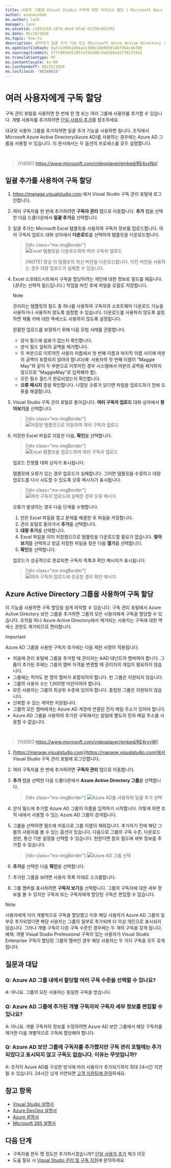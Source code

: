 ```yaml
---
title: 사용자 그룹에 Visual Studio 구독에 대한 라이선스 할당 | Microsoft Docs
author: evanwindom
ms.author: lank
manager: lank
ms.assetid: c2853359-18fd-4be4-97a6-02230c862f92
ms.date: 05/10/2020
ms.topic: how-to
description: 관리자가 일괄 추가 기능 또는 Microsoft Azure Active Directory 그룹을 사용하여 여러 구독자에게 라이선스를 할당하는 방법을 알아봅니다.
ms.openlocfilehash: da7ce369e1d9aaa13b0c346005914b7f64ceb780
ms.sourcegitcommit: 577c905de52057a741e68c2ed168ea527813fda5
ms.translationtype: HT
ms.contentlocale: ko-KR
ms.lasthandoff: 08/15/2020
ms.locfileid: "88249618"
---
```

# <a name="assign-subscriptions-to-multiple-users"></a>여러 사용자에게 구독 할당
구독 관리 포털을 사용하면 한 번에 한 명 또는 여러 그룹에 사용자를 추가할 수 있습니다.  개별 사용자를 추가하려면 [단일 사용자 추가](assign-license.md)를 참조하세요.

대규모 사용자 그룹을 추가하려면 일괄 추가 기능을 사용하면 됩니다. 조직에서 Microsoft Azure Active Directory(Azure AD)를 사용하는 경우에는 Azure AD 그룹을 사용할 수 있습니다. 이 문서에서는 두 옵션의 프로세스를 모두 설명합니다. 

<br>

> [!VIDEO https://www.microsoft.com/videoplayer/embed/RE4vxNq]

## <a name="use-bulk-add-to-assign-subscriptions"></a>일괄 추가를 사용하여 구독 할당
1. <https://manage.visualstudio.com> 에서 Visual Studio 구독 관리 포털에 로그인합니다.

1. 여러 구독자를 한 번에 추가하려면 **구독자 관리** 탭으로 이동합니다. **추가** 탭을 선택한 다음 드롭다운에서 **일괄 추가**를 선택합니다.  

1. 일괄 추가는 Microsoft Excel 템플릿을 사용하여 구독자 정보를 업로드합니다. 여러 구독자 업로드 대화 상자에서 **다운로드**를 선택하여 템플릿을 다운로드합니다.
   > [!div class="mx-imgBorder"]
   > ![Excel 템플릿을 다운로드하여 여러 구독자 업로드](media/download-template-upload-subscribers.png "빈 Excel 템플릿을 다운로드하여 대량 할당 프로세스를 시작합니다.")
   >
   > [!NOTE]
   > 항상 이 템플릿의 최신 버전을 다운로드합니다. 이전 버전을 사용하는 경우 대량 업로드가 실패할 수 있습니다.

1. Excel 스프레드시트에서 구독을 할당하려는 개인에 대한 정보로 필드를 채웁니다. (*참조*는 선택적 필드입니다.) 작업을 마친 후에 파일을 로컬로 저장합니다.

    > [!NOTE]
    > 관리자는 템플릿의 필드 중 하나를 사용하여 구독자의 소프트웨어 다운로드 기능을 사용하거나 사용하지 않도록 설정할 수 있습니다.  다운로드를 사용하지 않도록 설정하면 제품 키에 대한 액세스도 사용하지 않도록 설정됩니다.

   원활한 업로드를 보장하기 위해 다음 모범 사례를 관찰합니다.

    - 양식 필드에 쉼표가 없는지 확인합니다.
    - 양식 필드 앞뒤의 공백을 제거합니다.
    - 두 부분으로 이루어진 사용자 이름에서 첫 번째 이름과 마지막 이름 사이에 여분의 공백이 포함되지 않아야 합니다(예: 사용자의 첫 번째 이름이 "Maggie May"와 같이 두 부분으로 이루어진 경우 시스템에서 여분의 공백을 제거하지 않으므로 "MaggieMay"로 입력해야 함).
    - 모든 필수 필드가 완료되었는지 확인합니다. 
    - **오류 메시지** 열을 확인합니다.  나열된 오류가 있다면 파일을 업로드하기 전에 오류를 해결합니다. 

1. Visual Studio 구독 관리 포털로 돌아갑니다. **여러 구독자 업로드** 대화 상자에서 **찾아보기**를 선택합니다.
   > [!div class="mx-imgBorder"]
   > ![저장된 템플릿으로 이동하여 여러 구독자 업로드](media/bulk-add-browse-saved-template.png "파일 위치로 이동하거나 이 대화 상자로 끌어서 놓을 수 있습니다.")

1. 저장한 Excel 파일로 이동한 다음, **확인**을 선택합니다.
   > [!div class="mx-imgBorder"]
   > ![Excel 템플릿을 업로드하여 여러 구독자 업로드](media/bulk-upload-subscribers.png "데이터가 포함된 템플릿이 여기에 표시됩니다.  확인을 선택하여 업로드를 시작합니다.")

    업로드 진행률 대화 상자가 표시됩니다.

    템플릿에 오류가 있는 경우 업로드가 실패합니다. 그러면 템플릿을 수정하고 대량 업로드를 다시 시도할 수 있도록 오류 메시지가 표시됩니다.
   > [!div class="mx-imgBorder"]
   > ![여러 구독자 업로드에 실패한 경우 오류 메시지](_img/assign-license-bulk/bulk-add-upload-failure.png "업로드한 파일에 오류가 있는 경우 이 메시지가 표시됩니다.  오류를 해결하고 대량 추가 프로세스를 다시 수행합니다.")

   오류가 발생하는 경우 다음 단계를 수행합니다.
   1. 만든 Excel 파일을 열고 문제를 해결한 후 파일을 저장합니다.
   0. 관리 포털로 돌아가서 **추가**를 선택합니다.
   0. **대량 추가**를 선택합니다.
   0. Excel 파일을 이미 저장했으므로 템플릿을 다운로드할 필요가 없습니다.  **찾아보기**를 선택하고 방금 저장한 파일을 찾은 다음 **열기**를 선택합니다.
   0. **확인**을 선택합니다.


    업로드가 성공적으로 완료되면 구독자 목록과 확인 메시지가 표시됩니다.
   > [!div class="mx-imgBorder"]
   > ![여러 구독자 업로드에 성공한 경우 확인 메시지](_img/assign-license-bulk/bulk-add-upload-success.png "업로드가 완료되면 확인 메시지가 표시됩니다.")

## <a name="use-azure-active-directory-groups-to-assign-subscriptions"></a>Azure Active Directory 그룹을 사용하여 구독 할당 
이 기능을 사용하면 구독 할당을 쉽게 파악할 수 있습니다. 구독 관리 포털에서 Azure Active Directory 보안 그룹을 추가하면 그룹의 모든 사용자에게 구독을 할당할 수 있습니다. 조직을 떠나 Azure Active Directory에서 제거되는 사용자는 구독에 대한 액세스 권한도 제거되므로 편리합니다. 


> [!IMPORTANT]
>
> Azure AD 그룹을 사용한 구독자 추가에는 다음 제한 사항이 적용됩니다.
> - 처음에 관리 포털에 그룹을 추가할 때 관리자는 AAD 테넌트의 멤버여야 합니다.  그룹이 추가된 후에는 그룹의 멤버 자격을 변경할 때 관리자의 개입이 필요하지 않습니다. 
> - 그룹에는 적어도 한 명의 멤버가 포함되어야 합니다.  빈 그룹은 지원되지 않습니다.
> - 그룹의 사용자 수는 1,000명 미만이어야 합니다. 
> - 모든 사용자는 그룹의 최상위 수준에 있어야 합니다.  중첩된 그룹은 지원되지 않습니다.
> - 신뢰할 수 있는 계약만 지원됩니다.
> - 그룹의 모든 멤버에게는 Azure AD 계정에 연결된 전자 메일 주소가 있어야 합니다.
> - Azure AD 그룹을 사용하여 추가한 구독에서는 알림에 별도의 전자 메일 주소를 사용할 수 없습니다.  

<br>

> [!VIDEO https://www.microsoft.com/videoplayer/embed/RE4rvvW]

1. [https://manage.visualstudio.com](https://manage.visualstudio.com)에서 Visual Studio 구독 관리 포털에 로그인합니다.

2. 여러 구독자를 한 번에 추가하려면 **구독자 관리** 탭으로 이동합니다.

3. **추가** 탭을 선택한 다음 드롭다운에서 **Azure Active Directory 그룹**을 선택합니다.  

   > [!div class="mx-imgBorder"]
   > ![Azure AD를 사용하여 일괄 추가 선택](_img/assign-license-bulk/bulk-add-aad.png "Azure AD를 사용하는 대량 추가 기능을 선택하여 Azure Active Directory 그룹에서 구독자를 가져옵니다.")

4. 양식 필드에 추가할 Azure AD 그룹의 이름을 입력하기 시작합니다. 이렇게 하면 조직 내에서 사용할 수 있는 Azure AD 그룹이 검색됩니다. 

5. 그룹을 선택하면 필드에 자동으로 그룹 이름이 채워집니다. 추가하기 전에 해당 그룹의 사용자를 볼 수 있는 옵션이 있습니다. 다음으로 그룹의 구독 수준, 다운로드 권한, 통신 기본 설정을 선택할 수 있습니다. 원한다면 참조 필드에 세부 정보를 추가할 수 있습니다. 

   > [!div class="mx-imgBorder"]
   > ![Azure AD 그룹 선택](_img/assign-license-bulk/bulk-add-aad-details.png "Azure AD 그룹의 이름을 선택하여 해당 그룹에서 구독자를 추가합니다.")

6. **추가**를 선택한 다음 **확인**을 선택합니다. 

7. 추가된 그룹을 보려면 사용자 목록 아래로 스크롤합니다.  

8. 그룹 멤버를 표시하려면 **구독자 보기**를 선택합니다. 그룹의 구독자에 대한 세부 정보를 볼 수 있지만 구독자 또는 구독자에게 할당된 구독은 편집할 수 없습니다.    

> [!NOTE]
> 사용자에게 이미 개별적으로 구독을 할당했고 이후 해당 사용자가 Azure AD 그룹의 일부로 추가되었다면 해당 사용자는 그룹의 일부로 추가되며 더 이상 개인으로 표시되지 않습니다. 그러나 개별 구독이 다른 구독 수준인 경우에는 두 개의 구독을 갖게 됩니다.  예제:  개별 Visual Studio Professional 구독이 있는 사용자가 Visual Studio Enterprise 구독이 할당된 그룹의 멤버인 경우 해당 사용자는 두 가지 구독을 모두 갖게 됩니다.  


## <a name="frequently-asked-questions"></a>질문과 대답
### <a name="q-can-i-choose-multiple-subscription-levels-to-be-assigned-within-an-azure-ad-group"></a>Q: Azure AD 그룹 내에서 할당할 여러 구독 수준을 선택할 수 있나요? 
A: 아니요. 그룹의 모든 사용자는 동일한 구독을 받습니다. 

### <a name="q-can-i-edit-subscriber-details-of-individuals-added-in-an-azure-ad-group"></a>Q: Azure AD 그룹에 추가된 개별 구독자의 구독자 세부 정보를 편집할 수 있나요?  
A: 아니요. 개별 구독자의 정보를 수정하려면 Azure AD 보안 그룹에서 해당 구독자를 제거한 다음 개별적으로 구독에 할당해야 합니다.  

### <a name="q-i-added-someone-to-my-azure-ad-security-group-but-i-dont-see-them-added-in-the-subscriptions-administration-portal-and-they-dont-have-a-subscription-why-not"></a>Q: Azure AD 보안 그룹에 구독자를 추가했지만 구독 관리 포털에는 추가되었다고 표시되지 않고 구독도 없습니다. 이유는 무엇입니까?  
A: 조직이 Azure AD를 구성한 방식에 따라 사용자가 추가되기까지 최대 24시간 지연될 수 있습니다. 24시간 넘게 지연되면 [고객 지원팀에 문의](https://visualstudio.microsoft.com/support/support-overview-vs)하세요.  

## <a name="see-also"></a>참고 항목
- [Visual Studio 설명서](https://docs.microsoft.com/visualstudio/)
- [Azure DevOps 설명서](https://docs.microsoft.com/azure/devops/)
- [Azure 설명서](https://docs.microsoft.com/azure/)
- [Microsoft 365 설명서](https://docs.microsoft.com/microsoft-365/)

## <a name="next-steps"></a>다음 단계
- 구독자를 한두 명 정도만 추가하시겠습니까?  [단일 사용자 추가](assign-license.md) 체크 아웃
- 도움 필요 시 [Visual Studio 관리 및 구독 지원](https://visualstudio.microsoft.com/support/support-overview-vs)에 문의하세요.
